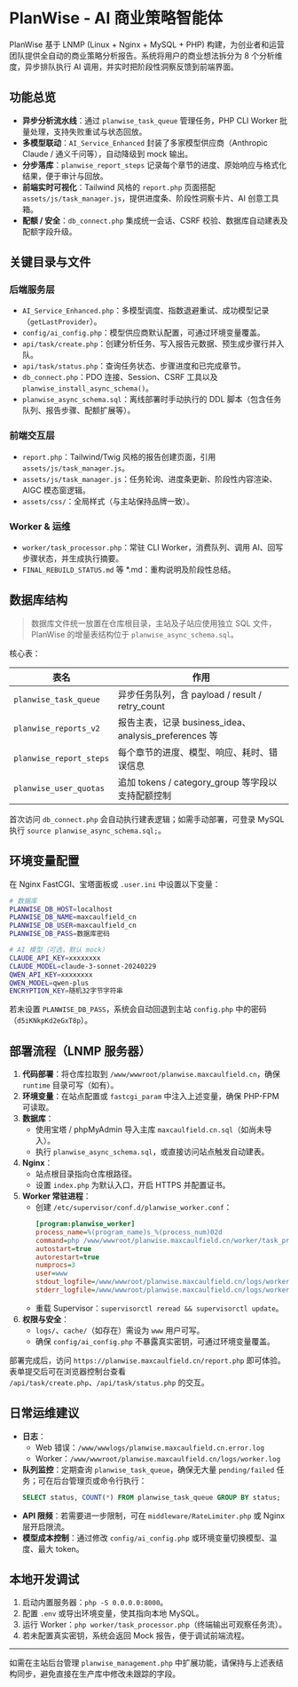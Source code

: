 # PlanWise - AI 商业策略智能体

PlanWise 基于 LNMP (Linux + Nginx + MySQL + PHP) 构建，为创业者和运营团队提供全自动的商业策略分析报告。系统将用户的商业想法拆分为 8 个分析维度，异步排队执行 AI 调用，并实时把阶段性洞察反馈到前端界面。

## 功能总览

- **异步分析流水线**：通过 `planwise_task_queue` 管理任务，PHP CLI Worker 批量处理，支持失败重试与状态回放。
- **多模型联动**：`AI_Service_Enhanced` 封装了多家模型供应商（Anthropic Claude / 通义千问等），自动降级到 mock 输出。
- **分步落库**：`planwise_report_steps` 记录每个章节的进度、原始响应与格式化结果，便于审计与回放。
- **前端实时可视化**：Tailwind 风格的 `report.php` 页面搭配 `assets/js/task_manager.js`，提供进度条、阶段性洞察卡片、AI 创意工具箱。
- **配额 / 安全**：`db_connect.php` 集成统一会话、CSRF 校验、数据库自动建表及配额字段升级。

## 关键目录与文件

### 后端服务层
- `AI_Service_Enhanced.php`：多模型调度、指数退避重试、成功模型记录（`getLastProvider`）。
- `config/ai_config.php`：模型供应商默认配置，可通过环境变量覆盖。
- `api/task/create.php`：创建分析任务、写入报告元数据、预生成步骤行并入队。
- `api/task/status.php`：查询任务状态、步骤进度和已完成章节。
- `db_connect.php`：PDO 连接、Session、CSRF 工具以及 `planwise_install_async_schema()`。
- `planwise_async_schema.sql`：离线部署时手动执行的 DDL 脚本（包含任务队列、报告步骤、配额扩展等）。

### 前端交互层
- `report.php`：Tailwind/Twig 风格的报告创建页面，引用 `assets/js/task_manager.js`。
- `assets/js/task_manager.js`：任务轮询、进度条更新、阶段性内容渲染、AIGC 模态窗逻辑。
- `assets/css/`：全局样式（与主站保持品牌一致）。

### Worker & 运维
- `worker/task_processor.php`：常驻 CLI Worker，消费队列、调用 AI、回写步骤状态，并生成执行摘要。
- `FINAL_REBUILD_STATUS.md` 等 *.md：重构说明及阶段性总结。

## 数据库结构

> 数据库文件统一放置在仓库根目录，主站及子站应使用独立 SQL 文件，PlanWise 的增量表结构位于 `planwise_async_schema.sql`。

核心表：

| 表名 | 作用 |
| ---- | ---- |
| `planwise_task_queue` | 异步任务队列，含 payload / result / retry_count |
| `planwise_reports_v2` | 报告主表，记录 business_idea、analysis_preferences 等 |
| `planwise_report_steps` | 每个章节的进度、模型、响应、耗时、错误信息 |
| `planwise_user_quotas` | 追加 tokens / category_group 等字段以支持配额控制 |

首次访问 `db_connect.php` 会自动执行建表逻辑；如需手动部署，可登录 MySQL 执行 `source planwise_async_schema.sql;`。

## 环境变量配置

在 Nginx FastCGI、宝塔面板或 `.user.ini` 中设置以下变量：

```bash
# 数据库
PLANWISE_DB_HOST=localhost
PLANWISE_DB_NAME=maxcaulfield_cn
PLANWISE_DB_USER=maxcaulfield_cn
PLANWISE_DB_PASS=数据库密码

# AI 模型（可选，默认 mock）
CLAUDE_API_KEY=xxxxxxxx
CLAUDE_MODEL=claude-3-sonnet-20240229
QWEN_API_KEY=xxxxxxxx
QWEN_MODEL=qwen-plus
ENCRYPTION_KEY=随机32字节字符串
```

若未设置 `PLANWISE_DB_PASS`，系统会自动回退到主站 `config.php` 中的密码（`d5iKNkpKd2eGxT8p`）。

## 部署流程（LNMP 服务器）

1. **代码部署**：将仓库拉取到 `/www/wwwroot/planwise.maxcaulfield.cn`，确保 `runtime` 目录可写（如有）。
2. **环境变量**：在站点配置或 `fastcgi_param` 中注入上述变量，确保 PHP-FPM 可读取。
3. **数据库**：
   - 使用宝塔 / phpMyAdmin 导入主库 `maxcaulfield.cn.sql`（如尚未导入）。
   - 执行 `planwise_async_schema.sql`，或直接访问站点触发自动建表。
4. **Nginx**：
   - 站点根目录指向仓库根路径。
   - 设置 `index.php` 为默认入口，开启 HTTPS 并配置证书。
5. **Worker 常驻进程**：
   - 创建 `/etc/supervisor/conf.d/planwise_worker.conf`：
     ```ini
     [program:planwise_worker]
     process_name=%(program_name)s_%(process_num)02d
     command=php /www/wwwroot/planwise.maxcaulfield.cn/worker/task_processor.php
     autostart=true
     autorestart=true
     numprocs=3
     user=www
     stdout_logfile=/www/wwwroot/planwise.maxcaulfield.cn/logs/worker.log
     stderr_logfile=/www/wwwroot/planwise.maxcaulfield.cn/logs/worker-error.log
     ```
   - 重载 Supervisor：`supervisorctl reread && supervisorctl update`。
6. **权限与安全**：
   - `logs/`、`cache/`（如存在）需设为 `www` 用户可写。
   - 确保 `config/ai_config.php` 不暴露真实密钥，可通过环境变量覆盖。

部署完成后，访问 `https://planwise.maxcaulfield.cn/report.php` 即可体验。表单提交后可在浏览器控制台查看 `/api/task/create.php`、`/api/task/status.php` 的交互。

## 日常运维建议

- **日志**：
  - Web 错误：`/www/wwwlogs/planwise.maxcaulfield.cn.error.log`
  - Worker：`/www/wwwroot/planwise.maxcaulfield.cn/logs/worker.log`
- **队列监控**：定期查询 `planwise_task_queue`，确保无大量 `pending/failed` 任务；可在后台管理页或命令行执行：
  ```sql
  SELECT status, COUNT(*) FROM planwise_task_queue GROUP BY status;
  ```
- **API 限频**：若需要进一步限制，可在 `middleware/RateLimiter.php` 或 Nginx 层开启限流。
- **模型成本控制**：通过修改 `config/ai_config.php` 或环境变量切换模型、温度、最大 token。

## 本地开发调试

1. 启动内置服务器：`php -S 0.0.0.0:8000`。
2. 配置 `.env` 或导出环境变量，使其指向本地 MySQL。
3. 运行 Worker：`php worker/task_processor.php`（终端输出可观察任务流）。
4. 若未配置真实密钥，系统会返回 Mock 报告，便于调试前端流程。

---

如需在主站后台管理 `planwise_management.php` 中扩展功能，请保持与上述表结构同步，避免直接在生产库中修改未跟踪的字段。
